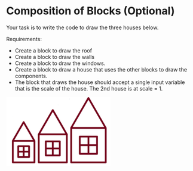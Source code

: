 # Composition of Blocks \(Optional\)

Your task is to write the code to draw the three houses below.

Requirements:

* Create a block to draw the roof
* Create a block to draw the walls
* Create a block to draw the windows.
* Create a block to draw a house that uses the other blocks to draw the components.
* The block that draws the house should accept a single input variable that is the scale of the house. The 2nd house is at scale = 1.

![](../.gitbook/assets/image%20%28374%29.png)




